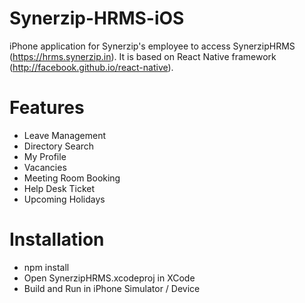 # Synerzip-HRMS-iOS

iPhone application for Synerzip's employee to access SynerzipHRMS (https://hrms.synerzip.in). It is based on React Native framework (http://facebook.github.io/react-native).

# Features

- Leave Management
- Directory Search
- My Profile
- Vacancies
- Meeting Room Booking
- Help Desk Ticket
- Upcoming Holidays

# Installation

- npm install
- Open SynerzipHRMS.xcodeproj in XCode
- Build and Run in iPhone Simulator / Device







